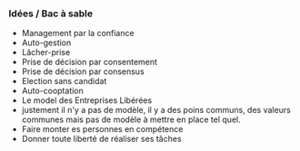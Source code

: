 ### Idées / Bac à sable

- Management par la confiance
- Auto-gestion
- Lâcher-prise
- Prise de décision par consentement
- Prise de décision par consensus
- Election sans candidat
- Auto-cooptation
- Le model des Entreprises Libérées
 - justement il n'y a pas de modèle, il y a des poins communs, des valeurs communes mais pas de modèle à mettre en place tel quel.
- Faire monter es personnes en compétence
- Donner toute liberté de réaliser ses tâches

